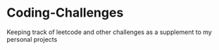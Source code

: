 # Coding-Challenges
Keeping track of leetcode and other challenges as a supplement to my personal projects
